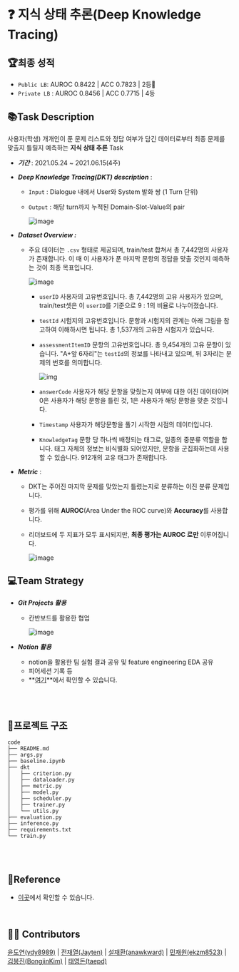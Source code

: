 # :question: 지식 상태 추론(Deep Knowledge Tracing)

## 🏆최종 성적

- `Public LB`: AUROC 0.8422 | ACC 0.7823 | 2등:2nd_place_medal:
- `Private LB` : AUROC 0.8456 | ACC 0.7715 | 4등



## 📚Task Description

사용자(학생) 개개인이 푼 문제 리스트와 정답 여부가 담긴 데이터로부터 최종 문제를 맞출지 틀릴지 예측하는 **지식 상태 추론** Task

- ***기간*** : 2021.05.24 ~ 2021.06.15(4주)

- ***Deep Knowledge Tracing(DKT) description*** :

	- `Input` : Dialogue 내에서 User와 System 발화 쌍 (1 Turn 단위)

	- `Output` : 해당 turn까지 누적된 Domain-Slot-Value의 pair

		![image](https://user-images.githubusercontent.com/38639633/122345725-23030d00-cf83-11eb-8023-e31719205950.png)

- ***Dataset Overview :*** 

	- 주요 데이터는 `.csv` 형태로 제공되며, train/test 합쳐서 총 7,442명의 사용자가 존재합니다. 이 때 이 사용자가 푼 마지막 문항의 정답을 맞출 것인지 예측하는 것이 최종 목표입니다.

		![image](https://user-images.githubusercontent.com/38639633/122147484-f3c1a280-ce93-11eb-8e42-2d8d6ad0fb83.png)

		- `userID` 사용자의 고유번호입니다. 총 7,442명의 고유 사용자가 있으며, train/test셋은 이 `userID`를 기준으로 9 : 1의 비율로 나누어졌습니다.

		- `testId` 시험지의 고유번호입니다. 문항과 시험지의 관계는 아래 그림을 참고하여 이해하시면 됩니다. 총 1,537개의 고유한 시험지가 있습니다.

		- `assessmentItemID` 문항의 고유번호입니다. 총 9,454개의 고유 문항이 있습니다. "A+앞 6자리"는 `testId`의 정보를 나타내고 있으며, 뒤 3자리는 문제의 번호를 의미합니다.

			![img](https://s3-ap-northeast-2.amazonaws.com/prod-aistages-public/app/Users/00000068/files/593ab0f9-a096-451b-86ea-086fc5575118..png)

		- `answerCode` 사용자가 해당 문항을 맞췄는지 여부에 대한 이진 데이터이며 0은 사용자가 해당 문항을 틀린 것, 1은 사용자가 해당 문항을 맞춘 것입니다.

		- `Timestamp` 사용자가 해당문항을 풀기 시작한 시점의 데이터입니다.

		- `KnowledgeTag` 문항 당 하나씩 배정되는 태그로, 일종의 중분류 역할을 합니다. 태그 자체의 정보는 비식별화 되어있지만, 문항을 군집화하는데 사용할 수 있습니다. 912개의 고유 태그가 존재합니다.

		

- ***Metric*** : 

	- DKT는 주어진 마지막 문제를 맞았는지 틀렸는지로 분류하는 이진 분류 문제입니다. 

	- 평가를 위해 **AUROC**(Area Under the ROC curve)와 **Accuracy**를 사용합니다. 

	- 리더보드에 두 지표가 모두 표시되지만, **최종 평가는 AUROC 로만** 이루어집니다.

		![image](https://user-images.githubusercontent.com/38639633/122149543-32a52780-ce97-11eb-8384-ed1de4ad58d5.png)

		

## :computer:Team Strategy

- ***Git Projects 활용***

	- 칸반보드를 활용한 협업

		![image](https://user-images.githubusercontent.com/38639633/122527657-7d20d280-d056-11eb-8ab1-d9786260776e.png)

- ***Notion 활용***

	- notion을 활용한 팀 실험 결과 공유 및 feature engineering EDA 공유
	- 피어세션 기록 등
	- **[여기](https://www.notion.so/Home-b263b1f24c3147ac9f8f2544178d66f6)**에서 확인할 수 있습니다.

	

<br><br>

## 📁프로젝트 구조

```
code  
├── README.md  
├── args.py  
├── baseline.ipynb  
├── dkt  
│   ├── criterion.py  
│   ├── dataloader.py  
│   ├── metric.py  
│   ├── model.py  
│   ├── scheduler.py  
│   ├── trainer.py  
│   └── utils.py  
├── evaluation.py  
├── inference.py  
├── requirements.txt  
└── train.py
```



<br><br>



## :handshake:Reference 

- [이곳](https://www.notion.so/8f643763c8d94a6b95fa18d188a95b89?v=506161d2c96648bc9f56b0519592acaf)에서 확인할 수 있습니다.

<br/>

## :man_technologist: Contributors

[윤도연(ydy8989)](https://github.com/ydy8989) | [전재열(Jayten)](https://github.com/jayten-jeon) | [설재환(anawkward)](https://github.com/anawkward) | [민재원(ekzm8523)](https://github.com/ekzm8523) | [김봉진(BongjinKim)](https://github.com/BongjinKim) | [태영돈(taepd)](https://github.com/taepd)







